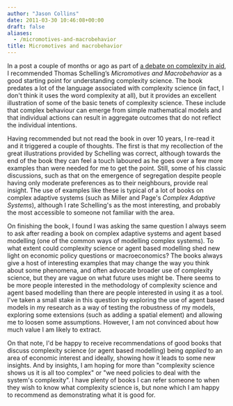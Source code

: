 ```yaml
---
author: "Jason Collins"
date: 2011-03-30 10:46:08+00:00
draft: false
aliases:
  - /micromotives-and-macrobehavior
title: Micromotives and macrobehavior
---
```


In a post a couple of months or ago as part of [a debate on complexity in aid](https://www.jasoncollins.blog/is-aid-really-so-complex/), I recommended Thomas Schelling’s *Micromotives and Macrobehavior* as a good starting point for understanding complexity science. The book predates a lot of the language associated with complexity science (in fact, I don't think it uses the word complexity at all), but it provides an excellent illustration of some of the basic tenets of complexity science. These include that complex behaviour can emerge from simple mathematical models and that individual actions can result in aggregate outcomes that do not reflect the individual intentions.

Having recommended but not read the book in over 10 years, I re-read it and it triggered a couple of thoughts. The first is that my recollection of the great illustrations provided by Schelling was correct, although towards the end of the book they can feel a touch laboured as he goes over a few more examples than were needed for me to get the point. Still, some of his classic discussions, such as that on the emergence of segregation despite people having only moderate preferences as to their neighbours, provide real insight. The use of examples like these is typical of a lot of books on complex adaptive systems (such as Miller and Page's *Complex Adaptive Systems*), although I rate Schelling's as the most interesting, and probably the most accessible to someone not familiar with the area.

On finishing the book, I found I was asking the same question I always seem to ask after reading a book on complex adaptive systems and agent based modelling (one of the common ways of modelling complex systems). To what extent could complexity science or agent based modelling shed new light on economic policy questions or macroeconomics? The books always give a host of interesting examples that may change the way you think about some phenomena, and often advocate broader use of complexity science, but they are vague on what future uses might be. There seems to be more people interested in the methodology of complexity science and agent based modelling than there are people interested in using it as a tool. I've taken a small stake in this question by exploring the use of agent based models in my research as a way of testing the robustness of my models, exploring some extensions (such as adding a spatial element) and allowing me to loosen some assumptions. However, I am not convinced about how much value I am likely to extract.

On that note, I'd be happy to receive recommendations of good books that discuss complexity science (or agent based modelling) being _applied_ to an area of economic interest and ideally, showing how it leads to some new insights. And by insights, I am hoping for more than "complexity science shows us it is all too complex" or "we need policies to deal with the system's complexity". I have plenty of books I can refer someone to when they wish to know what complexity science is, but none which I am happy to recommend as demonstrating what it is good for.

